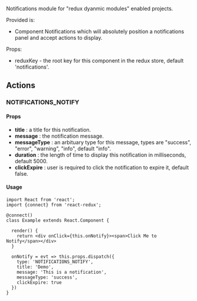 Notifications module for "redux dyanmic modules" enabled projects.

Provided is:
 - Component Notifications which will absolutely position a notifications panel and accept actions to display.

Props:
 - reduxKey <string> - the root key for this component in the redux store, default 'notifications'.

## Actions
### NOTIFICATIONS_NOTIFY
#### Props
- __title__ <strimg> : a title for this notification.
- __message__ <string> : the notification message.
- __messageType__ <string> : an arbituary type for this message, types are "success", "error", "warning", "info", default "info".
- __duration__ <integer> : the length of time to display this notification in milliseconds, default 5000.
- __clickExpire__ <boolean> : user is required to click the notification to expire it, default false.
#### Usage
```
import React from 'react';
import {connect} from 'react-redux';

@connect()
class Example extends React.Component {

  render() {
    return <div onClick={this.onNotify}><span>Click Me to Notify</span></div>
  }
  
  onNotify = evt => this.props.dispatch({
    type: 'NOTIFICATIONS_NOTIFY',
    title: 'Demo',
    message: 'This is a notification',
    messageType: 'success',
    clickExpire: true
  })
}
```
